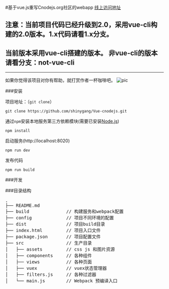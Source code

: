 #基于vue.js重写Cnodejs.org社区的webapp [线上访问地址](http://shinygang.coding.me/)

## 注意：当前项目代码已经升级到2.0，采用vue-cli构建的2.0版本。1.x代码请看1.x分支。

## 当前版本采用vue-cli搭建的版本。 非vue-cli的版本请看分支：not-vue-cli

-------
如果你觉得该项目对你有帮助，就打赏作者一杯咖啡吧。
![pic](https://segmentfault.com/img/bVqVEt)

###安装

项目地址：（`git clone`）

```shell
git clone https://github.com/shinygang/Vue-cnodejs.git
```

通过`npm`安装本地服务第三方依赖模块(需要已安装[Node.js](https://nodejs.org/))

```
npm install
```

启动服务(http://localhost:8020)

```
npm run dev
```

发布代码
```
npm run build
```

###开发

###目录结构
<pre>
.
├── README.md           
├── build              // 构建服务和webpack配置
├── config             // 项目不同环境的配置
├── dist               // 项目build目录
├── index.html         // 项目入口文件
├── package.json       // 项目配置文件
├── src                // 生产目录
│   ├── assets         // css js 和图片资源
│   ├── components     // 各种组件
│   ├── views          // 各种页面
│   ├── vuex           // vuex状态管理器
│   ├── filters.js     // 各种过滤器
│   └── main.js        // Webpack 预编译入口
</pre>


